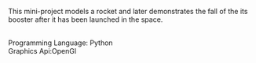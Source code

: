 This mini-project models a rocket and later demonstrates the fall of the its booster after it has been launched in the space.
</br>
</br>

Programming Language: Python
</br>
Graphics Api:OpenGl
